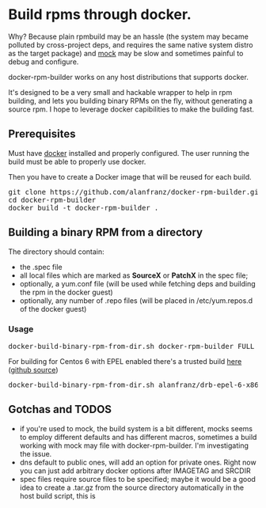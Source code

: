 # Build rpms through docker.

Why? Because plain rpmbuild may be an hassle (the system may became polluted by cross-project deps, and requires the same native system distro as the target package) and [mock](https://fedoraproject.org/wiki/Projects/Mock) may be slow and sometimes painful to debug and configure.

docker-rpm-builder works on any host distributions that supports docker.

It's designed to be a very small and hackable wrapper to help in rpm building, and lets you building binary RPMs on the fly, without generating a source rpm. I hope to leverage docker capibilities to make the building fast.


## Prerequisites

Must have [docker](https://www.docker.io/) installed and properly configured. The user running the build must be able to properly use docker.

Then you have to create a Docker image that will be reused for each build.

<pre>
git clone https://github.com/alanfranz/docker-rpm-builder.git
cd docker-rpm-builder
docker build -t docker-rpm-builder .
</pre>


## Building a binary RPM from a directory

The directory should contain:
* the .spec file
* all local files which are marked as **SourceX** or **PatchX** in the spec file;
* optionally, a yum.conf file (will be used while fetching deps and building the rpm in the docker guest)
* optionally, any number of .repo files (will be placed in /etc/yum.repos.d of the docker guest)

### Usage

<pre>
docker-build-binary-rpm-from-dir.sh docker-rpm-builder FULL_PATH_TO_SRC_DIR [ADDITIONAL_DOCKER_OPTIONS]
</pre>

For building for Centos 6 with EPEL enabled there's a trusted build [here](https://index.docker.io/u/alanfranz/drb-epel-6-x86-64/) ([github source](https://github.com/alanfranz/docker-rpm-builder-configurations))

<pre>
docker-build-binary-rpm-from-dir.sh alanfranz/drb-epel-6-x86-64 FULL_PATH_TO_SRC_DIR
</pre>

## Gotchas and TODOS
* if you're used to mock, the build system is a bit different, mocks seems to employ different defaults and has different macros, sometimes a build working with mock may file with docker-rpm-builder. I'm investigating the issue.
* dns default to public ones, will add an option for private ones. Right now you can just add arbitrary docker options after IMAGETAG and SRCDIR
* spec files require source files to be specified; maybe it would be a good idea to create a .tar.gz from the source directory automatically in the host build script, this is 


